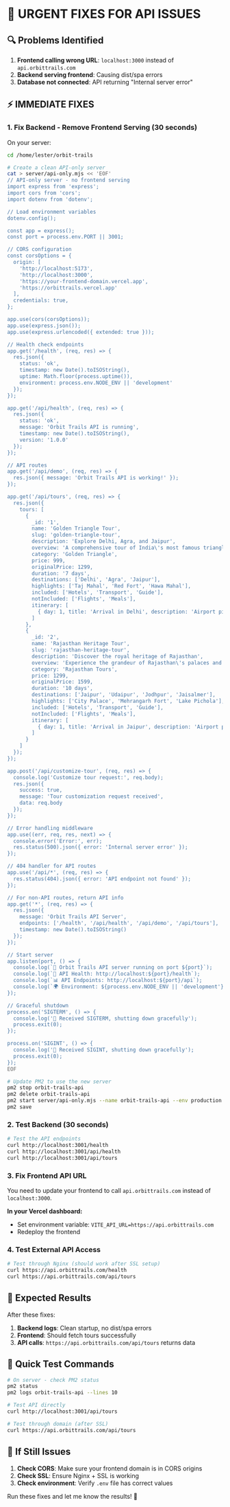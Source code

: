 # 🚨 URGENT FIXES FOR API ISSUES

## 🔍 Problems Identified

1. **Frontend calling wrong URL**: `localhost:3000` instead of `api.orbittrails.com`
2. **Backend serving frontend**: Causing dist/spa errors
3. **Database not connected**: API returning "Internal server error"

## ⚡ IMMEDIATE FIXES

### 1. Fix Backend - Remove Frontend Serving (30 seconds)

On your server:
```bash
cd /home/lester/orbit-trails

# Create a clean API-only server
cat > server/api-only.mjs << 'EOF'
// API-only server - no frontend serving
import express from 'express';
import cors from 'cors';
import dotenv from 'dotenv';

// Load environment variables
dotenv.config();

const app = express();
const port = process.env.PORT || 3001;

// CORS configuration
const corsOptions = {
  origin: [
    'http://localhost:5173',
    'http://localhost:3000', 
    'https://your-frontend-domain.vercel.app',
    'https://orbittrails.vercel.app'
  ],
  credentials: true,
};

app.use(cors(corsOptions));
app.use(express.json());
app.use(express.urlencoded({ extended: true }));

// Health check endpoints
app.get('/health', (req, res) => {
  res.json({
    status: 'ok',
    timestamp: new Date().toISOString(),
    uptime: Math.floor(process.uptime()),
    environment: process.env.NODE_ENV || 'development'
  });
});

app.get('/api/health', (req, res) => {
  res.json({
    status: 'ok',
    message: 'Orbit Trails API is running',
    timestamp: new Date().toISOString(),
    version: '1.0.0'
  });
});

// API routes
app.get('/api/demo', (req, res) => {
  res.json({ message: 'Orbit Trails API is working!' });
});

app.get('/api/tours', (req, res) => {
  res.json({
    tours: [
      {
        _id: '1',
        name: 'Golden Triangle Tour',
        slug: 'golden-triangle-tour',
        description: 'Explore Delhi, Agra, and Jaipur',
        overview: 'A comprehensive tour of India\'s most famous triangle.',
        category: 'Golden Triangle',
        price: 999,
        originalPrice: 1299,
        duration: '7 days',
        destinations: ['Delhi', 'Agra', 'Jaipur'],
        highlights: ['Taj Mahal', 'Red Fort', 'Hawa Mahal'],
        included: ['Hotels', 'Transport', 'Guide'],
        notIncluded: ['Flights', 'Meals'],
        itinerary: [
          { day: 1, title: 'Arrival in Delhi', description: 'Airport pickup and hotel check-in' }
        ]
      },
      {
        _id: '2',
        name: 'Rajasthan Heritage Tour',
        slug: 'rajasthan-heritage-tour',
        description: 'Discover the royal heritage of Rajasthan',
        overview: 'Experience the grandeur of Rajasthan\'s palaces and forts.',
        category: 'Rajasthan Tours',
        price: 1299,
        originalPrice: 1599,
        duration: '10 days',
        destinations: ['Jaipur', 'Udaipur', 'Jodhpur', 'Jaisalmer'],
        highlights: ['City Palace', 'Mehrangarh Fort', 'Lake Pichola'],
        included: ['Hotels', 'Transport', 'Guide'],
        notIncluded: ['Flights', 'Meals'],
        itinerary: [
          { day: 1, title: 'Arrival in Jaipur', description: 'Airport pickup and hotel check-in' }
        ]
      }
    ]
  });
});

app.post('/api/customize-tour', (req, res) => {
  console.log('Customize tour request:', req.body);
  res.json({
    success: true,
    message: 'Tour customization request received',
    data: req.body
  });
});

// Error handling middleware
app.use((err, req, res, next) => {
  console.error('Error:', err);
  res.status(500).json({ error: 'Internal server error' });
});

// 404 handler for API routes
app.use('/api/*', (req, res) => {
  res.status(404).json({ error: 'API endpoint not found' });
});

// For non-API routes, return API info
app.get('*', (req, res) => {
  res.json({
    message: 'Orbit Trails API Server',
    endpoints: ['/health', '/api/health', '/api/demo', '/api/tours'],
    timestamp: new Date().toISOString()
  });
});

// Start server
app.listen(port, () => {
  console.log(`🚀 Orbit Trails API server running on port ${port}`);
  console.log(`🔧 API Health: http://localhost:${port}/health`);
  console.log(`📊 API Endpoints: http://localhost:${port}/api`);
  console.log(`🌍 Environment: ${process.env.NODE_ENV || 'development'}`);
});

// Graceful shutdown
process.on('SIGTERM', () => {
  console.log('🛑 Received SIGTERM, shutting down gracefully');
  process.exit(0);
});

process.on('SIGINT', () => {
  console.log('🛑 Received SIGINT, shutting down gracefully');
  process.exit(0);
});
EOF

# Update PM2 to use the new server
pm2 stop orbit-trails-api
pm2 delete orbit-trails-api
pm2 start server/api-only.mjs --name orbit-trails-api --env production
pm2 save
```

### 2. Test Backend (30 seconds)

```bash
# Test the API endpoints
curl http://localhost:3001/health
curl http://localhost:3001/api/health
curl http://localhost:3001/api/tours
```

### 3. Fix Frontend API URL

You need to update your frontend to call `api.orbittrails.com` instead of `localhost:3000`.

**In your Vercel dashboard:**
- Set environment variable: `VITE_API_URL=https://api.orbittrails.com`
- Redeploy the frontend

### 4. Test External API Access

```bash
# Test through Nginx (should work after SSL setup)
curl https://api.orbittrails.com/health
curl https://api.orbittrails.com/api/tours
```

## 🎯 Expected Results

After these fixes:

1. **Backend logs**: Clean startup, no dist/spa errors
2. **Frontend**: Should fetch tours successfully  
3. **API calls**: `https://api.orbittrails.com/api/tours` returns data

## 🔧 Quick Test Commands

```bash
# On server - check PM2 status
pm2 status
pm2 logs orbit-trails-api --lines 10

# Test API directly
curl http://localhost:3001/api/tours

# Test through domain (after SSL)
curl https://api.orbittrails.com/api/tours
```

## 🚨 If Still Issues

1. **Check CORS**: Make sure your frontend domain is in CORS origins
2. **Check SSL**: Ensure Nginx + SSL is working
3. **Check environment**: Verify `.env` file has correct values

Run these fixes and let me know the results! 🚀
